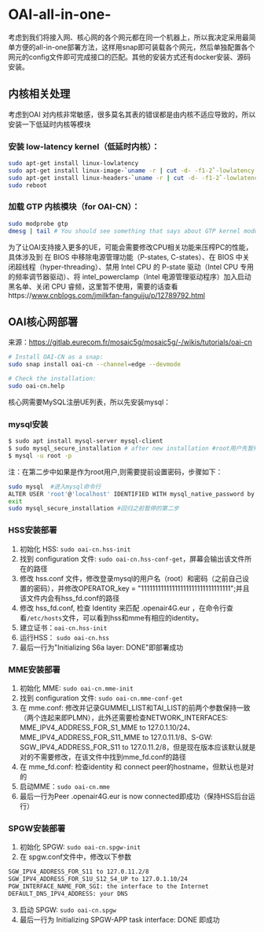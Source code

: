 # OAI-all-in-one-
考虑到我们将接入网、核心网的各个网元都在同一个机器上，所以我决定采用最简单方便的all-in-one部署方法，这样用snap即可装载各个网元，然后单独配置各个网元的config文件即可完成接口的匹配。其他的安装方式还有docker安装、源码安装。
## 内核相关处理
考虑到OAI 对内核非常敏感，很多莫名其表的错误都是由内核不适应导致的，所以安装一下低延时内核等模块
### 安装 low-latency kernel（低延时内核）：
```bash
sudo apt-get install linux-lowlatency
sudo apt-get install linux-image-`uname -r | cut -d- -f1-2`-lowlatency
sudo apt-get install linux-headers-`uname -r | cut -d- -f1-2`-lowlatency
sudo reboot
```
### 加载 GTP 内核模块（for OAI-CN）：
```bash
sudo modprobe gtp
dmesg | tail # You should see something that says about GTP kernel module
```
为了让OAI支持接入更多的UE，可能会需要修改CPU相关功能来压榨PC的性能，具体涉及到 在 BIOS 中移除电源管理功能（P-states, C-states）、在 BIOS 中关闭超线程（hyper-threading）、禁用 Intel CPU 的 P-state 驱动（Intel CPU 专用的频率调节器驱动）、将 intel_powerclamp（Intel 电源管理驱动程序）加入启动黑名单、关闭 CPU 睿频，这里暂不使用，需要的话查看https://www.cnblogs.com/jmilkfan-fanguiju/p/12789792.html
## OAI核心网部署
来源：https://gitlab.eurecom.fr/mosaic5g/mosaic5g/-/wikis/tutorials/oai-cn
```bash
# Install OAI-CN as a snap:
sudo snap install oai-cn --channel=edge --devmode

# Check the installation:
sudo oai-cn.help 
```
核心网需要MySQL注册UE列表，所以先安装mysql：
### mysql安装
```bash
$ sudo apt install mysql-server mysql-client
$ sudo mysql_secure_installation # after new installation #root用户先暂停这一步
$ mysql -u root -p
```
注：在第二步中如果是作为root用户,则需要提前设置密码，步骤如下：
 ```bash
 sudo mysql  #进入mysql命令行
 ALTER USER 'root'@'localhost' IDENTIFIED WITH mysql_native_password by 'mynewpassword';  #mynewpassword改为自己的密码
 exit
 sudo mysql_secure_installation #回归之前暂停的第二步
 ```
### HSS安装部署
1. 初始化 HSS: `sudo oai-cn.hss-init`
2. 找到 configuration 文件: `sudo oai-cn.hss-conf-get`，屏幕会输出该文件所在的路径
3. 修改 hss.conf 文件，修改登录mysql的用户名（root）和密码（之前自己设置的密码），并修改OPERATOR_key = "11111111111111111111111111111111";并且该文件内会有hss_fd.conf的路径
4. 修改 hss_fd.conf, 检查 Identity 来匹配 <hostname>.openair4G.eur ，在命令行查看`/etc/hosts`文件，可以看到hss和mme有相应的identity。
5. 建立证书：`oai-cn.hss-init`
6. 运行HSS： `sudo oai-cn.hss`
7. 最后一行为"Initializing S6a layer: DONE"即部署成功
 
### MME安装部署
1. 初始化 MME: `sudo oai-cn.mme-init`
2. 找到 configuration 文件: `sudo oai-cn.mme-conf-get`
3. 在 mme.conf:  修改并记录GUMMEI_LIST和TAI_LIST的前两个参数保持一致（两个连起来即PLMN），此外还需要检查NETWORK_INTERFACES: MME_IPV4_ADDRESS_FOR_S1_MME to 127.0.1.10/24、MME_IPV4_ADDRESS_FOR_S11_MME to 127.0.11.1/8、S-GW: SGW_IPV4_ADDRESS_FOR_S11 to 127.0.11.2/8，但是现在版本应该默认就是对的不需要修改，在该文件中找到mme_fd.conf的路径
4. 在 mme_fd.conf: 检查identity 和 connect peer的hostname，但默认也是对的
5. 启动MME：`sudo oai-cn.mme`
6. 最后一行为Peer <hostname>.openair4G.eur is now connected即成功（保持HSS后台运行）
 
### SPGW安装部署
1. 初始化 SPGW: `sudo oai-cn.spgw-init`
2. 在 spgw.conf文件中，修改以下参数
 ```bash
SGW_IPV4_ADDRESS_FOR_S11 to 127.0.11.2/8
SGW_IPV4_ADDRESS_FOR_S1U_S12_S4_UP to 127.0.1.10/24
PGW_INTERFACE_NAME_FOR_SGI: the interface to the Internet
DEFAULT_DNS_IPV4_ADDRESS: your DNS
 ```
3. 启动 SPGW: `sudo oai-cn.spgw`
4. 最后一行为 Initializing SPGW-APP task interface: DONE 即成功
